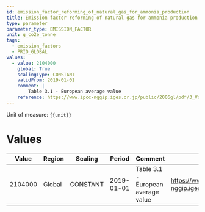 ```yaml
---
id: emission_factor_reforming_of_natural_gas_for_ammonia_production
title: Emission factor reforming of natural gas for ammonia production
type: parameter
parameter_type: EMISSION_FACTOR
unit: g_co2e_tonne
tags:
  - emission_factors
  - PRIO_GLOBAL
values:
  - value: 2104000
    global: True
    scalingType: CONSTANT
    validFrom: 2019-01-01
    comment: |
        Table 3.1 - European average value
    reference: https://www.ipcc-nggip.iges.or.jp/public/2006gl/pdf/3_Volume3/V3_2_Ch2_Mineral_Industry.pdf
---
```



Unit of measure: `{{unit}}`


# Values


| Value | Region | Scaling | Period | Comment | Reference |
|-------|--------|---------|--------|---------|-----------|
| 2104000 | Global | CONSTANT | 2019-01-01 | Table 3.1 - European average value | https://www.ipcc-nggip.iges.or.jp/public/2006gl/pdf/3_Volume3/V3_2_Ch2_Mineral_Industry.pdf |


